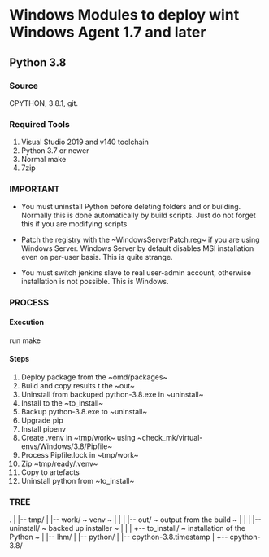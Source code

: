 # Windows Modules to deploy wint Windows Agent 1.7 and later

## Python 3.8

### Source

CPYTHON, 3.8.1, git.

### Required Tools

1. Visual Studio 2019 and v140 toolchain
2. Python 3.7 or newer
3. Normal make
4. 7zip

### IMPORTANT

* You must uninstall Python before deleting folders and or building.
Normally this is done automatically by build scripts. Just do not forget this 
if you are modifying scripts

* Patch the registry with the ~WindowsServerPatch.reg~ if you are using Windows Server.
Windows Server by default disables MSI installation even on per-user basis. 
This is quite strange.

* You must switch jenkins slave to real user-admin account, otherwise installation is
not possible. This is Windows.

### PROCESS

#### Execution

run make

#### Steps

1. Deploy package from the ~omd/packages~
2. Build  and copy results t the ~out~
3. Uninstall from backuped python-3.8.exe in ~uninstall~
4. Install to the ~to_install~
4. Backup python-3.8.exe to ~uninstall~
5. Upgrade pip 
6. Install pipenv
7. Create .venv in ~tmp/work~ using ~check_mk/virtual-envs/Windows/3.8/Pipfile~
8. Process Pipfile.lock in ~tmp/work~
9. Zip ~tmp/ready/.venv~
10. Copy to artefacts
11. Uninstall python from ~to_install~



### TREE

.
|
|-- tmp/
|    |-- work/		~ venv ~
|    |
|    |-- out/		~ output from the build ~
|    |
|    |-- uninstall/	~ backed up installer ~
|    |
|    +-- to_install/	~ installation of the Python ~
|
|-- lhm/
|
|-- python/
     |
     |-- cpython-3.8.timestamp
     |
     +-- cpython-3.8/

